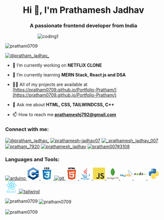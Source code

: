
<h1 align="center">Hi 👋, I'm Prathamesh Jadhav</h1>
<h3 align="center">A passionate frontend developer from India</h3>
<img align="right" width=400 alt="coding1" src="https://camo.githubusercontent.com/c1dcb74cc1c1835b1d716f5051499a2814c683c806b15f04b0eba492863703e9/68747470733a2f2f63646e2e6472696262626c652e636f6d2f75736572732f3733303730332f73637265656e73686f74732f363538313234332f6176656e746f2e676966"  >
<br/>
<p align="left"><img src="https://komarev.com/ghpvc/?username=pratham0709&label=Profile%20views&color=0e75b6&style=flat" alt="pratham0709" /></p>

<p align="left"> <a href="https://twitter.com/@pratham_jadhav_" target="blank"><img src="https://img.shields.io/twitter/follow/@pratham_jadhav_?logo=twitter&style=for-the-badge" alt="@pratham_jadhav_" /></a></p>

- 🔭 I’m currently working on **NETFLIX CLONE**

- 🌱 I’m currently learning **MERN Stack, React js and DSA**

- 👨‍💻 All of my projects are available at [https://pratham0709.github.io/Portfolio-Pratham/](https://pratham0709.github.io/Portfolio-Pratham/)

- 💬 Ask me about **HTML, CSS, TAILWINDCSS, C++**

- 📫 How to reach me **prathameshj792@gmail.com**

<h3 align="left"> Connect with me: </h3>
<p align="left">
<a href="https://twitter.com/@pratham_jadhav_" target="blank"><img align="center" src="https://raw.githubusercontent.com/rahuldkjain/github-profile-readme-generator/master/src/images/icons/Social/twitter.svg" alt="@pratham_jadhav_" height="30" width="40" /></a>
<a href="https://linkedin.com/in/prathamesh-jadhav07" target="blank"><img align="center" src="https://raw.githubusercontent.com/rahuldkjain/github-profile-readme-generator/master/src/images/icons/Social/linked-in-alt.svg" alt="prathamesh-jadhav07" height="30" width="40" /></a>
<a href="https://instagram.com/_prathamesh_jadhav_007" target="blank"><img align="center" src="https://raw.githubusercontent.com/rahuldkjain/github-profile-readme-generator/master/src/images/icons/Social/instagram.svg" alt="_prathamesh_jadhav_007" height="30" width="40" /></a>
<a href="https://www.leetcode.com/pratham_7920" target="blank"><img align="center" src="https://raw.githubusercontent.com/rahuldkjain/github-profile-readme-generator/master/src/images/icons/Social/leet-code.svg" alt="pratham_7920" height="30" width="40" /></a>
<a href="https://auth.geeksforgeeks.org/user/prathamesh_jadhav" target="blank"><img align="center" src="https://raw.githubusercontent.com/rahuldkjain/github-profile-readme-generator/master/src/images/icons/Social/geeks-for-geeks.svg" alt="prathamesh_jadhav" height="30" width="40" /></a>
<a href="https://discord.gg/pratham007#3108" target="blank"><img align="center" src="https://raw.githubusercontent.com/rahuldkjain/github-profile-readme-generator/master/src/images/icons/Social/discord.svg" alt="pratham007#3108" height="30" width="40" /></a>
</p>

<h3 align="left">Languages and Tools:</h3>
<p align="left"> <a href="https://www.arduino.cc/" target="_blank" rel="noreferrer"> <img src="https://cdn.worldvectorlogo.com/logos/arduino-1.svg" alt="arduino" width="40" height="40"/> </a> <a href="https://www.w3schools.com/cpp/" target="_blank" rel="noreferrer"> <img src="https://raw.githubusercontent.com/devicons/devicon/master/icons/cplusplus/cplusplus-original.svg" alt="cplusplus" width="40" height="40"/> </a> <a href="https://www.w3schools.com/css/" target="_blank" rel="noreferrer"> <img src="https://raw.githubusercontent.com/devicons/devicon/master/icons/css3/css3-original-wordmark.svg" alt="css3" width="40" height="40"/> </a> <a href="https://git-scm.com/" target="_blank" rel="noreferrer"> <img src="https://www.vectorlogo.zone/logos/git-scm/git-scm-icon.svg" alt="git" width="40" height="40"/> </a> <a href="https://www.w3.org/html/" target="_blank" rel="noreferrer"> <img src="https://raw.githubusercontent.com/devicons/devicon/master/icons/html5/html5-original-wordmark.svg" alt="html5" width="40" height="40"/> </a> <a href="https://www.java.com" target="_blank" rel="noreferrer"> <img src="https://raw.githubusercontent.com/devicons/devicon/master/icons/java/java-original.svg" alt="java" width="40" height="40"/> </a> <a href="https://developer.mozilla.org/en-US/docs/Web/JavaScript" target="_blank" rel="noreferrer"> <img src="https://raw.githubusercontent.com/devicons/devicon/master/icons/javascript/javascript-original.svg" alt="javascript" width="40" height="40"/> </a> <a href="https://www.mongodb.com/" target="_blank" rel="noreferrer"> <img src="https://raw.githubusercontent.com/devicons/devicon/master/icons/mongodb/mongodb-original-wordmark.svg" alt="mongodb" width="40" height="40"/> </a> <a href="https://www.mysql.com/" target="_blank" rel="noreferrer"> <img src="https://raw.githubusercontent.com/devicons/devicon/master/icons/mysql/mysql-original-wordmark.svg" alt="mysql" width="40" height="40"/> </a> <a href="https://nodejs.org" target="_blank" rel="noreferrer"> <img src="https://raw.githubusercontent.com/devicons/devicon/master/icons/nodejs/nodejs-original-wordmark.svg" alt="nodejs" width="40" height="40"/> </a> <a href="https://www.python.org" target="_blank" rel="noreferrer"> <img src="https://raw.githubusercontent.com/devicons/devicon/master/icons/python/python-original.svg" alt="python" width="40" height="40"/> </a> <a href="https://reactjs.org/" target="_blank" rel="noreferrer"> <img src="https://raw.githubusercontent.com/devicons/devicon/master/icons/react/react-original-wordmark.svg" alt="react" width="40" height="40"/> </a> <a href="https://tailwindcss.com/" target="_blank" rel="noreferrer"> <img src="https://www.vectorlogo.zone/logos/tailwindcss/tailwindcss-icon.svg" alt="tailwind" width="40" height="40"/> </a> </p>

<p><img align="left" src="https://github-readme-stats.vercel.app/api/top-langs?username=pratham0709&show_icons=true&locale=en&layout=compact" alt="pratham0709" /></p>

<p>&nbsp;<img align="center" src="https://github-readme-stats.vercel.app/api?username=pratham0709&show_icons=true&locale=en" alt="pratham0709" /></p>

<p><img align="center" src="https://github-readme-streak-stats.herokuapp.com/?user=pratham0709&" alt="pratham0709" /></p>


